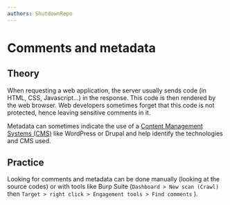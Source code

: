 ```yaml
---
authors: ShutdownRepo
---
```


# Comments and metadata

## Theory

When requesting a web application, the server usually sends code (in HTML, CSS, Javascript...) in the response. This code is then rendered by the web browser. Web developers sometimes forget that this code is not protected, hence leaving sensitive comments in it.

Metadata can sometimes indicate the use of a [Content Management Systems (CMS)](cms.md) like WordPress or Drupal and help identify the technologies and CMS used.

## Practice

Looking for comments and metadata can be done manually (looking at the source codes) or with tools like Burp Suite (`Dashboard > New scan (Crawl)` then `Target > right click > Engagement tools > Find comments` ).
